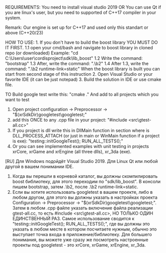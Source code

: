 REQUIREMENTS:
You need to install visual studio 2019 
            OR
You can use Qt if you are linux's user, but you need to supported of C++17 compiler in your system.
  
Remark: Our engine is set up for C++17 and used only this standart or above (C++20/23)

HOW TO USE: 
    1. If you don't have to build the boost library YOU MUST DO IT FIRST.
        1.1 open your cmd/bash and navigate to boost library in cloned repo (or downloaded)
            Example: "cd C:\Users\user\cordisproject\sdk\lib_boost"
        1.2 Write the command: "bootstrap"
        1.3 After, write the command: ".\b2"
        1.4 After 1.3, write the  command: ".\b2 runtime-link=static"
    When the boost library is built you can start from second stage of this instruction
    2. Open Visual Studio or your favorite IDE (it can be just notepad)
    3. Build the solution in IDE or use cmake file.
    
        
TO Build google test write this: "cmake ."
And add to all projects which you want to test
1. Open project configuration -> Preprocessor -> "$(xrSdkDir)googletest\googletest\;"
2. add this ONCE to any .cpp file in your project: "#include <src\gtest-all.cc>"
3. If you project is dll write this in DllMain function in section where is DLL_PROCESS_ATTACH (or just in main or WinMain function if a project is exe): "testing::initGoogleTest(); RUN_ALL_TESTS();"
4. Or you can see implemented examples with unit testing in projects xrCore, xrGame and xrEngine (all three dlls), xr_3da (exe).

[RU]
Для Windows подойдёт Visual Studio 2019. Для Linux Qt или любой другой в вашем понимании IDE. 

1. Когда вы перешли в корневой каталог, вы должны скомпилировать boost библиотеку, для этого переходим по "sdk/lib_boost". В консоли пишем bootstrap, затем .\b2, после .\b2 runtime-link=static.
2. Если вы хотите использовать googletest в вашем проекте, либо в любом другом, для этого вы должны указать в настройках проекта Configuration -> Preprocessor -> "$(xrSdkDir)googletest\googletest\;". Затем в любом .cpp файле указать включение файла реализации gtest-all.cc, то есть #include <src\gtest-all.cc>, НО ТОЛЬКО ОДИН ЕДИНСТВЕННЫЙ РАЗ. Самое использование сводится к "testing::initGoogleTest(); RUN_ALL_TESTS();", где вы должны это указать в любом месте в котором посчитаете нужным, обычно это выступает точка входа в приложение/библиотеку. Для большего понимания, вы можете уже сразу же посмотреть настроенные проекты под googletest - это xrCore, xrGame, xrEngine, xr_3da.